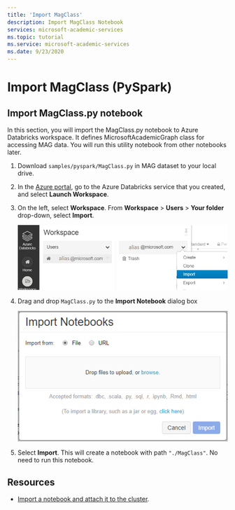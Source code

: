 ```yaml
---
title: 'Import MagClass'
description: Import MagClass Notebook
services: microsoft-academic-services
ms.topic: tutorial
ms.service: microsoft-academic-services
ms.date: 9/23/2020
---
```

# Import MagClass (PySpark)

## Import MagClass.py notebook

In this section, you will import the MagClass.py notebook to Azure Databricks workspace.
It defines MicrosoftAcademicGraph class for accessing MAG data.
You will run this utility notebook from other notebooks later.

1. Download `samples/pyspark/MagClass.py` in MAG dataset to your local drive.

1. In the [Azure portal](https://portal.azure.com), go to the Azure Databricks service that you created, and select **Launch Workspace**.

1. On the left, select **Workspace**. From **Workspace** > **Users** > **Your folder** drop-down, select **Import**.

    ![Import a notebook in Databricks](media/databricks/import-notebook-menu.png "import notebook in Databricks")
    
1. Drag and drop `MagClass.py` to the **Import Notebook** dialog box

    ![Provide details for a notebook in Databricks](media/databricks/import-notebook-dialog.png "Provide details for a notebook in Databricks")

1. Select **Import**. This will create a notebook with path `"./MagClass"`. No need to run this notebook.

## Resources

* [Import a notebook and attach it to the cluster](https://docs.databricks.com/user-guide/notebooks/notebook-manage.html#import-a-notebook).
